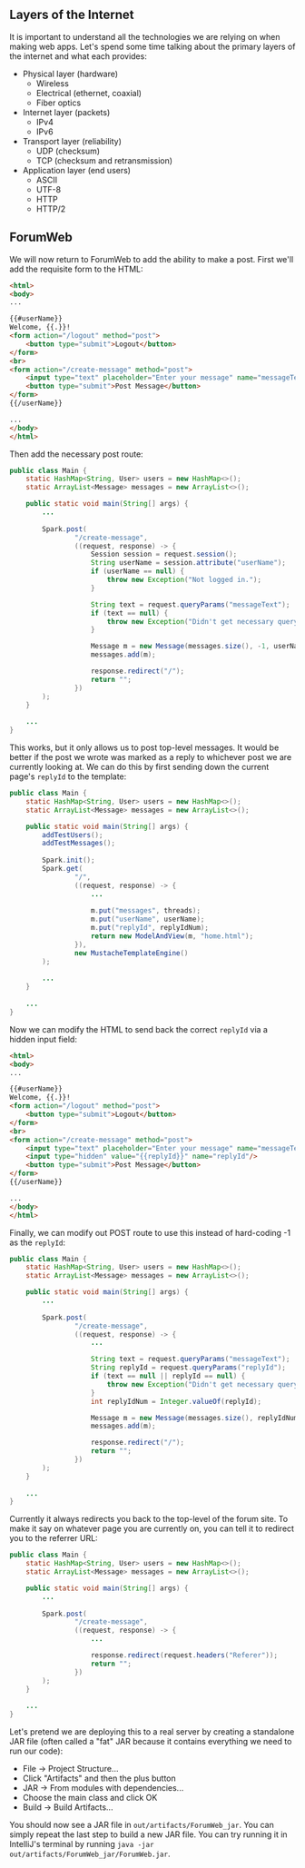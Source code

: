 ## Layers of the Internet

It is important to understand all the technologies we are relying on when making web apps. Let's spend some time talking about the primary layers of the internet and what each provides:

* Physical layer (hardware)
  * Wireless
  * Electrical (ethernet, coaxial)
  * Fiber optics
* Internet layer (packets)
  * IPv4
  * IPv6
* Transport layer (reliability)
  * UDP (checksum)
  * TCP (checksum and retransmission)
* Application layer (end users)
  * ASCII
  * UTF-8
  * HTTP
  * HTTP/2

## ForumWeb

We will now return to ForumWeb to add the ability to make a post. First we'll add the requisite form to the HTML:

```html
<html>
<body>
...

{{#userName}}
Welcome, {{.}}!
<form action="/logout" method="post">
    <button type="submit">Logout</button>
</form>
<br>
<form action="/create-message" method="post">
    <input type="text" placeholder="Enter your message" name="messageText" width="200"/>
    <button type="submit">Post Message</button>
</form>
{{/userName}}

...
</body>
</html>
```

Then add the necessary post route:

```java
public class Main {
    static HashMap<String, User> users = new HashMap<>();
    static ArrayList<Message> messages = new ArrayList<>();

    public static void main(String[] args) {
        ...
        
        Spark.post(
                "/create-message",
                ((request, response) -> {
                    Session session = request.session();
                    String userName = session.attribute("userName");
                    if (userName == null) {
                        throw new Exception("Not logged in.");
                    }

                    String text = request.queryParams("messageText");
                    if (text == null) {
                        throw new Exception("Didn't get necessary query parameters.");
                    }

                    Message m = new Message(messages.size(), -1, userName, text);
                    messages.add(m);

                    response.redirect("/");
                    return "";
                })
        );
    }
    
    ...
}
```

This works, but it only allows us to post top-level messages. It would be better if the post we wrote was marked as a reply to whichever post we are currently looking at. We can do this by first sending down the current page's `replyId` to the template:

```java
public class Main {
    static HashMap<String, User> users = new HashMap<>();
    static ArrayList<Message> messages = new ArrayList<>();

    public static void main(String[] args) {
        addTestUsers();
        addTestMessages();
        
        Spark.init();
        Spark.get(
                "/",
                ((request, response) -> {
                    ...
                    
                    m.put("messages", threads);
                    m.put("userName", userName);
                    m.put("replyId", replyIdNum);
                    return new ModelAndView(m, "home.html");
                }),
                new MustacheTemplateEngine()
        );
        
        ...
    }
    
    ...
}
```

Now we can modify the HTML to send back the correct `replyId` via a hidden input field:

```html
<html>
<body>
...

{{#userName}}
Welcome, {{.}}!
<form action="/logout" method="post">
    <button type="submit">Logout</button>
</form>
<br>
<form action="/create-message" method="post">
    <input type="text" placeholder="Enter your message" name="messageText" width="200"/>
    <input type="hidden" value="{{replyId}}" name="replyId"/>
    <button type="submit">Post Message</button>
</form>
{{/userName}}

...
</body>
</html>
```

Finally, we can modify out POST route to use this instead of hard-coding -1 as the `replyId`:

```java
public class Main {
    static HashMap<String, User> users = new HashMap<>();
    static ArrayList<Message> messages = new ArrayList<>();

    public static void main(String[] args) {
        ...
        
        Spark.post(
                "/create-message",
                ((request, response) -> {
                    ...

                    String text = request.queryParams("messageText");
                    String replyId = request.queryParams("replyId");
                    if (text == null || replyId == null) {
                        throw new Exception("Didn't get necessary query parameters.");
                    }
                    int replyIdNum = Integer.valueOf(replyId);

                    Message m = new Message(messages.size(), replyIdNum, userName, text);
                    messages.add(m);

                    response.redirect("/");
                    return "";
                })
        );
    }
    
    ...
}
```

Currently it always redirects you back to the top-level of the forum site. To make it say on whatever page you are currently on, you can tell it to redirect you to the referrer URL:

```java
public class Main {
    static HashMap<String, User> users = new HashMap<>();
    static ArrayList<Message> messages = new ArrayList<>();

    public static void main(String[] args) {
        ...
        
        Spark.post(
                "/create-message",
                ((request, response) -> {
                    ...

                    response.redirect(request.headers("Referer"));
                    return "";
                })
        );
    }
    
    ...
}
```

Let's pretend we are deploying this to a real server by creating a standalone JAR file (often called a "fat" JAR because it contains everything we need to run our code):

* File -> Project Structure...
* Click "Artifacts" and then the plus button
* JAR -> From modules with dependencies...
* Choose the main class and click OK
* Build -> Build Artifacts...

You should now see a JAR file in `out/artifacts/ForumWeb_jar`. You can simply repeat the last step to build a new JAR file. You can try running it in IntelliJ's terminal by running `java -jar out/artifacts/ForumWeb_jar/ForumWeb.jar`.
